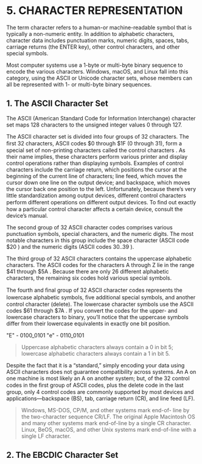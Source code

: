 # 5. CHARACTER REPRESENTATION

The term character refers to a human-or machine-readable symbol that is typically a non-numeric entity. In addition to alphabetic characters, character
data includes punctuation marks, numeric digits, spaces, tabs, carriage returns (the ENTER key), other control characters, and other special symbols.

Most computer systems use a 1-byte or multi-byte binary sequence to encode the various characters. Windows, macOS, and Linux fall into this category, using the ASCII or Unicode character sets, whose members can all be represented with 1- or multi-byte binary sequences.

## 1. The ASCII Character Set

The ASCII (American Standard Code for Information Interchange) character set maps 128 characters to the unsigned integer values 0 through 127.

The ASCII character set is divided into four groups of 32 characters. The ﬁrst 32 characters, ASCII codes $0 through $1F (0 through 31), form a special set of non-printing characters called the control characters . As their name implies, these characters perform various printer and display control operations rather than displaying symbols. Examples of control
characters include the carriage return, which positions the cursor at the beginning of the current line of characters; line feed, which moves the cursor down one line on the output device; and backspace, which moves the cursor back one position to the left. Unfortunately, because there’s very little standardization among output devices, different control
characters perform different operations on different output devices. To ﬁnd out exactly how a particular control character affects a certain device, consult the device’s manual.

The second group of 32 ASCII character codes comprises various punctuation symbols, special characters, and the numeric digits. The most notable characters in this group include the space character (ASCII code $20 ) and the numeric digits (ASCII codes $30..$39 ).

The third group of 32 ASCII characters contains the uppercase alphabetic characters. The ASCII codes for the characters A through Z lie in the range $41 through $5A . Because there are only 26 different alphabetic characters, the remaining six codes hold various special symbols.

The fourth and ﬁnal group of 32 ASCII character codes represents the lowercase alphabetic symbols, ﬁve additional special symbols, and
another control character (delete). The lowercase character symbols use the ASCII codes $61 through $7A . If you convert the codes for the upper- and lowercase characters to binary, you’ll notice that the uppercase symbols differ from their lowercase equivalents in exactly one bit position.

"E" - 0100_0101
"e" - 0110_0101

> Uppercase alphabetic characters always contain a 0 in bit 5; lowercase alphabetic characters always contain a 1 in bit 5.

Despite the fact that it is a “standard,” simply encoding your data using ASCII characters does not guarantee compatibility across systems.
An A on one machine is most likely an A on another system; but, of the 32 control codes in the ﬁrst group of ASCII codes, plus the delete code in the last group, only 4 control codes are commonly supported by most devices and applications—backspace (BS), tab, carriage return (CR), and line feed (LF).

> Windows, MS-DOS, CP/M, and other systems mark end-of- line by the two-character sequence CR/LF. The original Apple Macintosh OS and many other systems mark end-of-line by a single CR character. Linux, BeOS, macOS, and other Unix systems mark end-of-line with a single LF character.

## 2. The EBCDIC Character Set